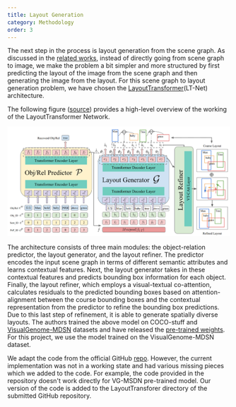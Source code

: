 ```yaml
---
title: Layout Generation
category: Methodology
order: 3
---
```


The next step in the process is layout generation from the scene graph. As discussed in the [related works](../Related-Work), instead of directly going from scene graph to image, we make the problem a bit simpler and more structured by first predicting the layout of the image from the scene graph and then generating the image from the layout. For this scene graph to layout generation problem, we have chosen the [LayoutTransformer](https://openaccess.thecvf.com/content/CVPR2021/papers/Yang_LayoutTransformer_Scene_Layout_Generation_With_Conceptual_and_Spatial_Diversity_CVPR_2021_paper.pdf)(LT-Net) architecture.

The following figure ([source](https://openaccess.thecvf.com/content/CVPR2021/papers/Yang_LayoutTransformer_Scene_Layout_Generation_With_Conceptual_and_Spatial_Diversity_CVPR_2021_paper.pdf)) provides a high-level overview of the working of the LayoutTransformer Network.

<center>
<img src="../../images/LTNet.png" alt="example" style="width:1000px;"/>
<br>
</center>

The architecture consists of three main modules: the object-relation predictor, the layout generator, and the layout refiner. The predictor encodes the input scene graph in terms of different semantic attributes and learns contextual features. Next, the layout generator takes in these contextual features and predicts bounding box information for each object. Finally, the layout refiner, which employs a visual-textual co-attention, calculates residuals to the predicted bounding boxes based on attention-alignment between the course bounding boxes and the contextual representation from the predictor to refine the bounding box predictions. Due to this last step of refinement, it is able to generate spatially diverse layouts. The authors trained the above model on COCO-stuff and [VisualGenome-MDSN](../Datasets) datasets and have released the [pre-trained weights](https://drive.google.com/drive/folders/1pPJxX0ih6pgUpKjeIjIICso6SpOGHoaI). For this project, we use the model trained on the VisualGenome-MDSN dataset.



We adapt the code from the official GitHub [repo](https://github.com/davidhalladay/LayoutTransformer). However, the current implementation was not in a working state and had various missing pieces which we added to the code. For example, the code provided in the repository doesn't work directly for VG-MSDN pre-trained model. Our version of the code is added to the LayoutTransforer directory of the submitted GitHub repository.
